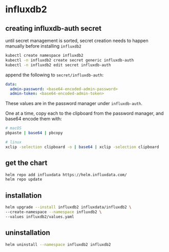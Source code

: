 # influxdb2

## creating influxdb-auth secret

until secret management is sorted, secret creation needs to happen manually before installing `influxdb2`

```bash
kubectl create namespace influxdb2
kubectl -n influxdb2 create secret generic influxdb-auth
kubectl -n influxdb2 edit secret influxdb-auth
```

append the following to `secret/influxdb-auth`:

```yaml
data:
  admin-password: <base64-encoded-admin-password>
  admin-token: <base64-encoded-admin-token>
```

These values are in the password manager under `influxdb-auth`.

One at a time, copy each to the clipboard from the password manager, and base64 encode them with:

```bash
# macOS
pbpaste | base64 | pbcopy

# linux
xclip -selection clipboard -o | base64 | xclip -selection clipboard
```

## get the chart

```bash
helm repo add influxdata https://helm.influxdata.com/
helm repo update
```

## installation

```bash
helm upgrade --install influxdb2 influxdata/influxdb2 \
--create-namespace --namespace influxdb2 \
--values influxdb2/values.yaml
```

## uninstallation

```bash
helm uninstall --namespace influxdb2 influxdb2
```
